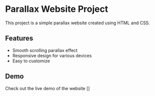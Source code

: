 # Parallax Website Project

This project is a simple parallax website created using HTML and CSS.

## Features

- Smooth scrolling parallax effect
- Responsive design for various devices
- Easy to customize

## Demo

Check out the live demo of the website []

